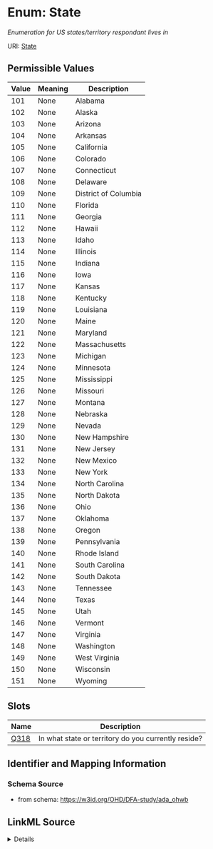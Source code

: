 # Enum: State 




_Enumeration for US states/territory respondant lives in_



URI: [State](State.md)

## Permissible Values

| Value | Meaning | Description |
| --- | --- | --- |
| 101 | None | Alabama |
| 102 | None | Alaska |
| 103 | None | Arizona |
| 104 | None | Arkansas |
| 105 | None | California |
| 106 | None | Colorado |
| 107 | None | Connecticut |
| 108 | None | Delaware |
| 109 | None | District of Columbia |
| 110 | None | Florida |
| 111 | None | Georgia |
| 112 | None | Hawaii |
| 113 | None | Idaho |
| 114 | None | Illinois |
| 115 | None | Indiana |
| 116 | None | Iowa |
| 117 | None | Kansas |
| 118 | None | Kentucky |
| 119 | None | Louisiana |
| 120 | None | Maine |
| 121 | None | Maryland |
| 122 | None | Massachusetts |
| 123 | None | Michigan |
| 124 | None | Minnesota |
| 125 | None | Mississippi |
| 126 | None | Missouri |
| 127 | None | Montana |
| 128 | None | Nebraska |
| 129 | None | Nevada |
| 130 | None | New Hampshire |
| 131 | None | New Jersey |
| 132 | None | New Mexico |
| 133 | None | New York |
| 134 | None | North Carolina |
| 135 | None | North Dakota |
| 136 | None | Ohio |
| 137 | None | Oklahoma |
| 138 | None | Oregon |
| 139 | None | Pennsylvania |
| 140 | None | Rhode Island |
| 141 | None | South Carolina |
| 142 | None | South Dakota |
| 143 | None | Tennessee |
| 144 | None | Texas |
| 145 | None | Utah |
| 146 | None | Vermont |
| 147 | None | Virginia |
| 148 | None | Washington |
| 149 | None | West Virginia |
| 150 | None | Wisconsin |
| 151 | None | Wyoming |




## Slots

| Name | Description |
| ---  | --- |
| [Q318](Q318.md) | In what state or territory do you currently reside? |






## Identifier and Mapping Information







### Schema Source


* from schema: https://w3id.org/OHD/DFA-study/ada_ohwb






## LinkML Source

<details>
```yaml
name: State
description: Enumeration for US states/territory respondant lives in
from_schema: https://w3id.org/OHD/DFA-study/ada_ohwb
rank: 1000
permissible_values:
  '101':
    text: '101'
    description: Alabama
  '102':
    text: '102'
    description: Alaska
  '103':
    text: '103'
    description: Arizona
  '104':
    text: '104'
    description: Arkansas
  '105':
    text: '105'
    description: California
  '106':
    text: '106'
    description: Colorado
  '107':
    text: '107'
    description: Connecticut
  '108':
    text: '108'
    description: Delaware
  '109':
    text: '109'
    description: District of Columbia
  '110':
    text: '110'
    description: Florida
  '111':
    text: '111'
    description: Georgia
  '112':
    text: '112'
    description: Hawaii
  '113':
    text: '113'
    description: Idaho
  '114':
    text: '114'
    description: Illinois
  '115':
    text: '115'
    description: Indiana
  '116':
    text: '116'
    description: Iowa
  '117':
    text: '117'
    description: Kansas
  '118':
    text: '118'
    description: Kentucky
  '119':
    text: '119'
    description: Louisiana
  '120':
    text: '120'
    description: Maine
  '121':
    text: '121'
    description: Maryland
  '122':
    text: '122'
    description: Massachusetts
  '123':
    text: '123'
    description: Michigan
  '124':
    text: '124'
    description: Minnesota
  '125':
    text: '125'
    description: Mississippi
  '126':
    text: '126'
    description: Missouri
  '127':
    text: '127'
    description: Montana
  '128':
    text: '128'
    description: Nebraska
  '129':
    text: '129'
    description: Nevada
  '130':
    text: '130'
    description: New Hampshire
  '131':
    text: '131'
    description: New Jersey
  '132':
    text: '132'
    description: New Mexico
  '133':
    text: '133'
    description: New York
  '134':
    text: '134'
    description: North Carolina
  '135':
    text: '135'
    description: North Dakota
  '136':
    text: '136'
    description: Ohio
  '137':
    text: '137'
    description: Oklahoma
  '138':
    text: '138'
    description: Oregon
  '139':
    text: '139'
    description: Pennsylvania
  '140':
    text: '140'
    description: Rhode Island
  '141':
    text: '141'
    description: South Carolina
  '142':
    text: '142'
    description: South Dakota
  '143':
    text: '143'
    description: Tennessee
  '144':
    text: '144'
    description: Texas
  '145':
    text: '145'
    description: Utah
  '146':
    text: '146'
    description: Vermont
  '147':
    text: '147'
    description: Virginia
  '148':
    text: '148'
    description: Washington
  '149':
    text: '149'
    description: West Virginia
  '150':
    text: '150'
    description: Wisconsin
  '151':
    text: '151'
    description: Wyoming

```
</details>
